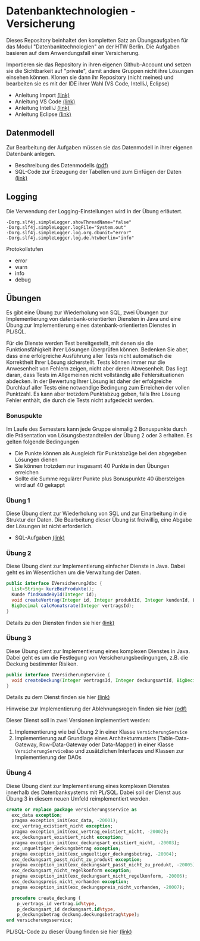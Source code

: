 # Datenbanktechnologien - Versicherung

Dieses Repository beinhaltet den kompletten Satz an Übungsaufgaben für das Modul "Datenbanktechnologien" an der HTW
Berlin. Die Aufgaben basieren auf dem Anwendungsfall einer Versicherung.

Importieren sie das Repository in ihren eigenen Github-Account und setzen sie die Sichtbarkeit auf "private", damit
andere Gruppen nicht ihre Lösungen einsehen können. Klonen sie dann ihr Repository (nicht meines) und bearbeiten sie es
mit der IDE ihrer Wahl (VS Code, IntelliJ, Eclipse)

- Anleitung Import
  [(link)](https://ic-htw.github.io/home/lv/dbtech/p/github-import.html)
- Anleitung VS Code
  [(link)](https://ic-htw.github.io/home/lv/dbtech/p/ide-vscode.html)
- Anleitung IntelliJ
  [(link)](https://ic-htw.github.io/home/lv/dbtech/p/ide-intellij.html)
- Anleitung Eclipse
  [(link)](https://ic-htw.github.io/home/lv/dbtech/p/ide-eclipse.html)

## Datenmodell

Zur Bearbeitung der Aufgaben müssen sie das Datenmodell in ihrer eigenen Datenbank anlegen.

- Beschreibung des Datenmodells
  [(pdf)](https://github.com/ic-htw/dbtech-vers/blob/main/doc/vers-beschreibung.pdf)
- SQL-Code zur Erzeugung der Tabellen und zum Einfügen der Daten
  [(link)](https://github.com/ic-htw/dbtech-vers/tree/main/db/versicherung)

## Logging

Die Verwendung der Logging-Einstellungen wird in der Übung erläutert.

```
-Dorg.slf4j.simpleLogger.showThreadName="false"
-Dorg.slf4j.simpleLogger.logFile="System.out"
-Dorg.slf4j.simpleLogger.log.org.dbunit="error"
-Dorg.slf4j.simpleLogger.log.de.htwberlin="info"
```

Protokollstufen

- error
- warn
- info
- debug

## Übungen

Es gibt eine Übung zur Wiederholung von SQL, zwei Übungen zur Implementierung von datenbank-orientierten Diensten in
Java und eine Übung zur Implementierung eines datenbank-orientierten Dienstes in PL/SQL.

Für die Dienste werden Test bereitgestellt, mit denen sie die Funktionsfähigkeit ihrer Lösungen überprüfen können.
Bedenken Sie aber, dass eine erfolgreiche Ausführung aller Tests nicht automatisch die Korrektheit Ihrer Lösung
sicherstellt. Tests können immer nur die Anwesenheit von Fehlern zeigen, nicht aber deren Abwesenheit. Das liegt daran,
dass Tests im Allgemeinen nicht vollständig alle Fehlersituationen abdecken. In der Bewertung Ihrer Lösung ist daher der
erfolgreiche Durchlauf aller Tests eine notwendige Bedingung zum Erreichen der vollen Punktzahl. Es kann aber trotzdem
Punktabzug geben, falls Ihre Lösung Fehler enthält, die durch die Tests nicht aufgedeckt werden.

### Bonuspukte

Im Laufe des Semesters kann jede Gruppe einmalig 2 Bonuspunkte durch die Präsentation von Lösungsbestandteilen der Übung
2 oder 3 erhalten. Es gelten folgende Bedingungen

- Die Punkte können als Ausgleich für Punktabzüge bei den abgegeben Lösungen dienen
- Sie können trotzdem nur insgesamt 40 Punkte in den Übungen erreichen
- Sollte die Summe regulärer Punkte plus Bonuspunkte 40 übersteigen wird auf 40 gekappt

### Übung 1

Diese Übung dient zur Wiederholung von SQL und zur Einarbeitung in die Struktur der Daten.
Die Bearbeitung dieser Übung ist freiwillig, eine Abgabe der Lösungen ist nicht erforderlich.

- SQL-Aufgaben
  [(link)](https://github.com/ic-htw/dbtech-vers/blob/main/db/aufgaben/ue01/vers-sql.pdf)

### Übung 2

Diese Übung dient zur Implementierung einfacher Dienste in Java. Dabei geht es im Wesentlichen um die Verwaltung der
Daten.

```java
public interface IVersicherungJdbc {
  List<String> kurzBezProdukte();
  Kunde findKundeById(Integer id);
  void createVertrag(Integer id, Integer produktId, Integer kundenId, LocalDate versicherungsbeginn);
  BigDecimal calcMonatsrate(Integer vertragsId);
}
```

Details zu den Diensten finden sie hier
[(link)](https://github.com/ic-htw/dbtech-vers/blob/main/javasrc/de/htwberlin/dbtech/aufgaben/ue02/IVersicherungJdbc.java)

### Übung 3

Diese Übung dient zur Implementierung eines komplexen Dienstes in Java. Dabei geht es um die Festlegung von Versicherungsbedingungen, z.B. die Deckung bestimmter Risiken.

```java
public interface IVersicherungService {
  void createDeckung(Integer vertragsId, Integer deckungsartId, BigDecimal deckungsbetrag);
}
```

Details zu dem Dienst finden sie hier
[(link)](https://github.com/ic-htw/dbtech-vers/blob/main/javasrc/de/htwberlin/dbtech/aufgaben/ue03/IVersicherungService.java)

Hinweise zur Implementierung der Ablehnungsregeln finden sie hier [(pdf)](https://github.com/ic-htw/dbtech-vers/blob/main/doc/ablehnungsregeln.pdf)

Dieser Dienst soll in zwei Versionen implementiert werden:

1. Implementierung wie bei Übung 2 in einer Klasse ```VersicherungService``` 
2. Implementierung auf Grundlage eines Architekturmusters (Table-Data-Gateway, Row-Data-Gateway oder Data-Mapper) in
   einer Klasse ```VersicherungServiceDao``` und zusätzlichen Interfaces und Klassen zur Implementierung der DAOs

### Übung 4

Diese Übung dient zur Implementierung eines komplexen Dienstes innerhalb des Datenbanksystems mit PL/SQL. Dabei soll der
Dienst aus Übung 3 in diesem neuen Umfeld reimplementiert werden.

```sql
create or replace package versicherungsservice as
  exc_data exception;
  pragma exception_init(exc_data, -20001);
  exc_vertrag_existiert_nicht exception;
  pragma exception_init(exc_vertrag_existiert_nicht, -20002);
  exc_deckungsart_existiert_nicht exception;
  pragma exception_init(exc_deckungsart_existiert_nicht, -20003);
  exc_ungueltiger_deckungsbetrag exception;
  pragma exception_init(exc_ungueltiger_deckungsbetrag, -20004);
  exc_deckungsart_passt_nicht_zu_produkt exception;
  pragma exception_init(exc_deckungsart_passt_nicht_zu_produkt, -20005);
  exc_deckungsart_nicht_regelkonform exception;
  pragma exception_init(exc_deckungsart_nicht_regelkonform, -20006);
  exc_deckungspreis_nicht_vorhanden exception;
  pragma exception_init(exc_deckungspreis_nicht_vorhanden, -20007);

  procedure create_deckung (
    p_vertrags_id vertrag.id%type,
    p_deckungsart_id deckungsart.id%type,
    p_deckungsbetrag deckung.deckungsbetrag%type);
end versicherungsservice;
```

PL/SQL-Code zu dieser Übung finden sie hier
[(link)](https://github.com/ic-htw/dbtech-vers/tree/main/db/aufgaben/ue04)